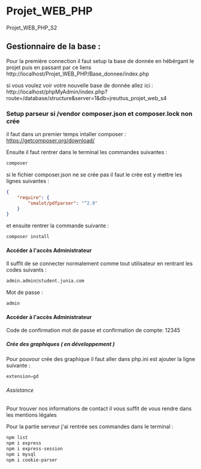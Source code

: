 # Projet_WEB_PHP

Projet_WEB_PHP_S2

## Gestionnaire de la base :

Pour la première connection il faut setup la base de donnée en hébérgant le projet puis en passant par ce liens
http://localhost/Projet_WEB_PHP/Base_donnee/index.php

si vous voulez voir votre nouvelle base de donnée allez ici : http://localhost/phpMyAdmin/index.php?route=/database/structure&server=1&db=jreuttus_projet_web_s4

### Setup parseur si /vendor composer.json et composer.lock non crée

il faut dans un premier temps intaller composer : https://getcomposer.org/download/

Ensuite il faut rentrer dans le terminal les commandes suivantes : 

```bash
composer
```

si le fichier composer.json ne se crée pas il faut le crée est y mettre les lignes suivantes :

```json
{
    "require": {
        "smalot/pdfparser": "^2.9"
    }
}
```

et ensuite rentrer la commande suivante :

```bash
composer install
```

#### Accéder à l'accès Administrateur

Il suffit de se connecter normalement comme tout utilisateur en rentrant les codes suivants :

```py
admin.admin@student.junia.com
```

Mot de passe :

```py
admin
```

#### Accéder à l'accès Administrateur

Code de confirmation mot de passe et confirmation de compte:
12345

##### Crée des graphiques ( en développement )

Pour pouvour crée des graphique il faut aller dans php.ini est ajouter la ligne suivante :

```py
extension=gd
```

###### Assistance

Pour trouver nos informations de contact il vous suffit de vous rendre dans les mentions légales


Pour la partie serveur j'ai rentrée ses commandes dans le terminal :

```bash
npm list
npm i express
npm i express-session
npm i mysql
npm i cookie-parser
```